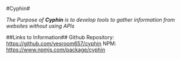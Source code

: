 #Cyphin#

*The Purpose of **Cyphin** is to develop tools to gather information from websites without using APIs*

##Links to Information##
Github Repository: https://github.com/yesroom657/cyphin
NPM: https://www.npmjs.com/package/cyphin